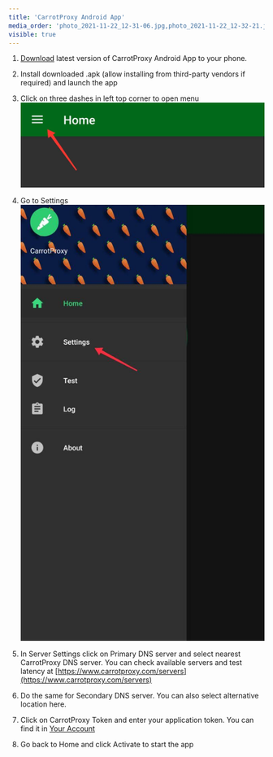 ```yaml
---
title: 'CarrotProxy Android App'
media_order: 'photo_2021-11-22_12-31-06.jpg,photo_2021-11-22_12-32-21.jpg'
visible: true
---
```


1. [Download](https://www.carrotproxy.com/downloads/bin/android/com.carrotproxy.dns_1.0.0_e59cbbb-pure-release.apk) latest version of CarrotProxy Android App to your phone.
2. Install downloaded .apk (allow installing from third-party vendors if required) and launch the app
3. Click on three dashes in left top corner to open menu
![photo_2021-11-22_12-31-06](photo_2021-11-22_12-31-06.jpg?resize=400)
5. Go to Settings
![photo_2021-11-22_12-32-21](photo_2021-11-22_12-32-21.jpg?resize=400)
6. In Server Settings click on Primary DNS server and select nearest CarrotProxy DNS server. You can check available servers and test latency at [https://www.carrotproxy.com/servers](https://www.carrotproxy.com/servers)

7. Do the same for Secondary DNS server. You can also select alternative location here.
8. Click on CarrotProxy Token and enter your application token. You can find it in [Your Account](https://www.carrotproxy.com/account)
9. Go back to Home and click Activate to start the app